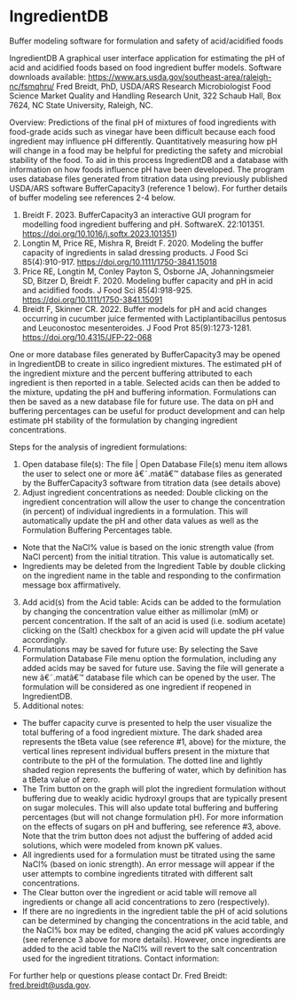 # IngredientDB
Buffer modeling software for formulation and safety of acid/acidified foods

IngredientDB 
A graphical user interface application for estimating the pH of acid and acidified foods based on food ingredient buffer models. 
Software downloads available: https://www.ars.usda.gov/southeast-area/raleigh-nc/fsmqhru/
Fred Breidt, PhD, USDA/ARS Research Microbiologist 
Food Science Market Quality and Handling Research Unit, 322 Schaub Hall, Box 7624, NC State University, Raleigh, NC. 

Overview: Predictions of the final pH of mixtures of food ingredients with food-grade acids such as vinegar have been difficult because each food ingredient may influence pH differently. Quantitatively measuring how pH will change in a food may be helpful for predicting the safety and microbial stability of the food. To aid in this process IngredientDB and a database with information on how foods influence pH have been developed. The program uses database files generated from titration data using previously published USDA/ARS software BufferCapacity3 (reference 1 below). For further details of buffer modeling see references 2-4 below.  

1.	Breidt F. 2023. BufferCapacity3 an interactive GUI program for modelling food ingredient buffering and pH. SoftwareX. 22:101351. https://doi.org/10.1016/j.softx.2023.101351)
2.	Longtin M, Price RE, Mishra R, Breidt F. 2020. Modeling the buffer capacity of ingredients in salad dressing products. J Food Sci 85(4):910-917. https://doi.org/10.1111/1750-3841.15018
3.	Price RE, Longtin M, Conley Payton S, Osborne JA, Johanningsmeier SD, Bitzer D, Breidt F. 2020. Modeling buffer capacity and pH in acid and acidified foods. J Food Sci 85(4):918-925. https://doi.org/10.1111/1750-3841.15091
4.	Breidt F, Skinner CR. 2022. Buffer models for pH and acid changes occurring in cucumber juice fermented with Lactiplantibacillus pentosus and Leuconostoc mesenteroides. J Food Prot 85(9):1273-1281. https://doi.org/10.4315/JFP-22-068

One or more database files generated by BufferCapacity3 may be opened in IngredientDB to create in silico ingredient mixtures. The estimated pH of the ingredient mixture and the percent buffering attributed to each ingredient is then reported in a table. Selected acids can then be added to the mixture, updating the pH and buffering information. Formulations can then be saved as a new database file for future use. The data on pH and buffering percentages can be useful for product development and can help estimate pH stability of the formulation by changing ingredient concentrations. 

Steps for the analysis of ingredient formulations:
1)	Open database file(s): The file | Open Database File(s) menu item allows the user to select one or more â€˜.matâ€™ database files as generated by the BufferCapacity3 software from titration data (see details above)
2)	Adjust ingredient concentrations as needed: Double clicking on the ingredient concentration will allow the user to change the concentration (in percent) of individual ingredients in a formulation. This will automatically update the pH and other data values as well as the Formulation Buffering Percentages table.
  -	Note that the NaCl% value is based on the ionic strength value (from NaCl percent) from the initial titration. This value is automatically set.  
  -	Ingredients may be deleted from the Ingredient Table by double clicking on the ingredient name in the table and responding to the confirmation message box affirmatively.  
3)	Add acid(s) from the Acid table: Acids can be added to the formulation by changing the concentration value either as millimolar (mM) or percent concentration. If the salt of an acid is used (i.e. sodium acetate) clicking on the (Salt) checkbox for a given acid will update the pH value accordingly. 
4)	Formulations may be saved for future use: By selecting the Save Formulation Database File menu option the formulation, including any added acids may be saved for future use. Saving the file will generate a new â€˜.matâ€™ database file which can be opened by the user. The formulation will be considered as one ingredient if reopened in IngredientDB. 
5)	Additional notes: 
  -	The buffer capacity curve is presented to help the user visualize the total buffering of a food ingredient mixture. The dark shaded area represents the tBeta value (see reference #1, above) for the mixture, the vertical lines represent individual buffers present in the mixture that contribute to the pH of the formulation. The dotted line and lightly shaded region represents the buffering of water, which by definition has a tBeta value of zero. 
  -	The Trim button on the graph will plot the ingredient formulation without buffering due to weakly acidic hydroxyl groups that are typically present on sugar molecules. This will also update total buffering and buffering percentages (but will not change formulation pH). For more information on the effects of sugars on pH and buffering, see reference #3, above. Note that the trim button does not adjust the buffering of added acid solutions, which were modeled from known pK values. 
  -	All ingredients used for a formulation must be titrated using the same NaCl% (based on ionic strength). An error message will appear if the user attempts to combine ingredients titrated with different salt concentrations.  
  -	The Clear button over the ingredient or acid table will remove all ingredients or change all acid concentrations to zero (respectively). 
  -	If there are no ingredients in the ingredient table the pH of acid solutions can be determined by changing the concentrations in the acid table, and the NaCl% box may be edited, changing the acid pK values accordingly (see reference 3 above for more details). However, once ingredients are added to the acid table the NaCl% will revert to the salt concentration used for the ingredient titrations. 
Contact information: 

For further help or questions please contact Dr. Fred Breidt: fred.breidt@usda.gov.   
